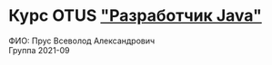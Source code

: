 # Курс OTUS ["Разработчик Java"](https://otus.ru/lessons/java-professional/?utm_source=github&utm_medium=free&utm_campaign=otus)

ФИО: Прус Всеволод Александрович<br>
Группа 2021-09<br>